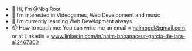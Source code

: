 - 👋 Hi, I’m @NbglRoot
- 👀 I’m interested in Videogames, Web Development and music
- 🌱 I’m currently learning Web Development always
- 📫 How to reach me: You can write me an email = naimbgdl@gmail.com, or at Linkedin = www.linkedin.com/in/naim-babanaceur-garcía-de-lara-a12467300

<!---
NbglRoot/NbglRoot is a ✨ special ✨ repository because its `README.md` (this file) appears on your GitHub profile.
You can click the Preview link to take a look at your changes.
--->
